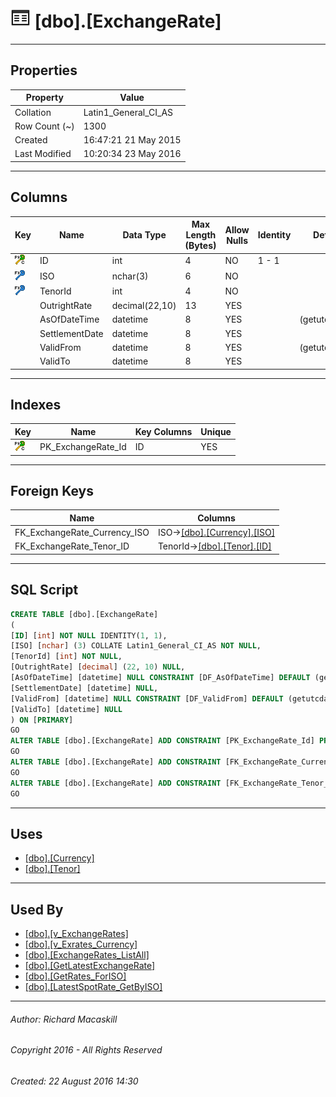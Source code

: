 #### 



# ![Tables](../../../Images/Table32.png) [dbo].[ExchangeRate]

---

## <a name="#properties"></a>Properties

| Property | Value |
|---|---|
| Collation | Latin1_General_CI_AS |
| Row Count (~) | 1300 |
| Created | 16:47:21 21 May 2015 |
| Last Modified | 10:20:34 23 May 2016 |


---

## <a name="#columns"></a>Columns

| Key | Name | Data Type | Max Length (Bytes) | Allow Nulls | Identity | Default |
|---|---|---|---|---|---|---|
| [![Cluster Primary Key PK_ExchangeRate_Id: ID](../../../Images/pkcluster.png)](#indexes) | ID | int | 4 | NO | 1 - 1 |  |
| [![Foreign Keys FK_ExchangeRate_Currency_ISO: [dbo].[Currency].ISO](../../../Images/fk.png)](#foreignkeys) | ISO | nchar(3) | 6 | NO |  |  |
| [![Foreign Keys FK_ExchangeRate_Tenor_ID: [dbo].[Tenor].TenorId](../../../Images/fk.png)](#foreignkeys) | TenorId | int | 4 | NO |  |  |
|  | OutrightRate | decimal(22,10) | 13 | YES |  |  |
|  | AsOfDateTime | datetime | 8 | YES |  | (getutcdate()) |
|  | SettlementDate | datetime | 8 | YES |  |  |
|  | ValidFrom | datetime | 8 | YES |  | (getutcdate()) |
|  | ValidTo | datetime | 8 | YES |  |  |


---

## <a name="#indexes"></a>Indexes

| Key | Name | Key Columns | Unique |
|---|---|---|---|
| [![Cluster Primary Key PK_ExchangeRate_Id: ID](../../../Images/pkcluster.png)](#indexes) | PK_ExchangeRate_Id | ID | YES |


---

## <a name="#foreignkeys"></a>Foreign Keys

| Name | Columns |
|---|---|
| FK_ExchangeRate_Currency_ISO | ISO->[[dbo].[Currency].[ISO]](Currency.md) |
| FK_ExchangeRate_Tenor_ID | TenorId->[[dbo].[Tenor].[ID]](Tenor.md) |


---

## <a name="#sqlscript"></a>SQL Script

```sql
CREATE TABLE [dbo].[ExchangeRate]
(
[ID] [int] NOT NULL IDENTITY(1, 1),
[ISO] [nchar] (3) COLLATE Latin1_General_CI_AS NOT NULL,
[TenorId] [int] NOT NULL,
[OutrightRate] [decimal] (22, 10) NULL,
[AsOfDateTime] [datetime] NULL CONSTRAINT [DF_AsOfDateTime] DEFAULT (getutcdate()),
[SettlementDate] [datetime] NULL,
[ValidFrom] [datetime] NULL CONSTRAINT [DF_ValidFrom] DEFAULT (getutcdate()),
[ValidTo] [datetime] NULL
) ON [PRIMARY]
GO
ALTER TABLE [dbo].[ExchangeRate] ADD CONSTRAINT [PK_ExchangeRate_Id] PRIMARY KEY CLUSTERED  ([ID]) ON [PRIMARY]
GO
ALTER TABLE [dbo].[ExchangeRate] ADD CONSTRAINT [FK_ExchangeRate_Currency_ISO] FOREIGN KEY ([ISO]) REFERENCES [dbo].[Currency] ([ISO])
GO
ALTER TABLE [dbo].[ExchangeRate] ADD CONSTRAINT [FK_ExchangeRate_Tenor_ID] FOREIGN KEY ([TenorId]) REFERENCES [dbo].[Tenor] ([ID])
GO

```


---

## <a name="#uses"></a>Uses

* [[dbo].[Currency]](Currency.md)
* [[dbo].[Tenor]](Tenor.md)


---

## <a name="#usedby"></a>Used By

* [[dbo].[v_ExchangeRates]](../Views/v_ExchangeRates.md)
* [[dbo].[v_Exrates_Currency]](../Views/v_Exrates_Currency.md)
* [[dbo].[ExchangeRates_ListAll]](../Programmability/Stored_Procedures/ExchangeRates_ListAll.md)
* [[dbo].[GetLatestExchangeRate]](../Programmability/Stored_Procedures/GetLatestExchangeRate.md)
* [[dbo].[GetRates_ForISO]](../Programmability/Stored_Procedures/GetRates_ForISO.md)
* [[dbo].[LatestSpotRate_GetByISO]](../Programmability/Stored_Procedures/LatestSpotRate_GetByISO.md)


---

###### Author:  Richard Macaskill

###### Copyright 2016 - All Rights Reserved

###### Created: 22 August 2016 14:30

